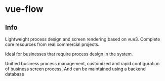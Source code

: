 # vue-flow

## Info

Lightweight process design and screen rendering based on vue3. Complete core resources from real commercial projects.

Ideal for businesses that require process design in the system.

Unified business process management, customized and rapid configuration of business screen process,
And can be maintained using a backend database
